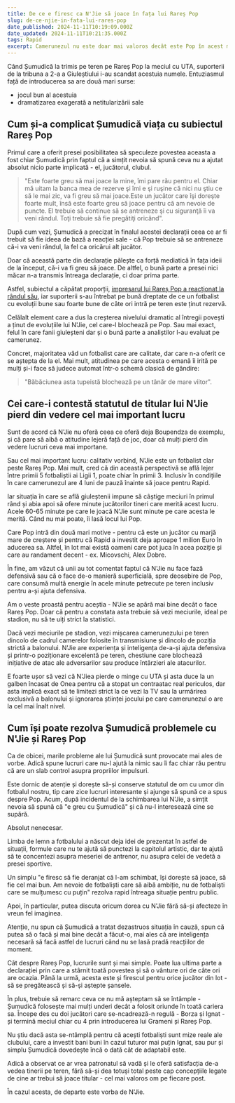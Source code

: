 ```yaml
---
title: De ce e firesc ca N'Jie să joace în fața lui Rareș Pop
slug: de-ce-njie-in-fata-lui-rares-pop
date_published: 2024-11-11T10:19:09.000Z
date_updated: 2024-11-11T10:21:35.000Z
tags: Rapid
excerpt: Camerunezul nu este doar mai valoros decât este Pop în acest moment, dar din perspectiva calităților, e lejer în top 5 fotbaliști din Liga 1. Ca să nu spun top 3...
---
```


Când Șumudică la trimis pe teren pe Rareș Pop la meciul cu UTA, suporterii de la tribuna a 2-a a Giuleștiului i-au scandat acestuia numele. Entuziasmul față de introducerea sa are două mari surse:

- jocul bun al acestuia
- dramatizarea exagerată a netitularizării sale

## Cum și-a complicat Șumudică viața cu subiectul Rareș Pop

Primul care a oferit presei posibilitatea să speculeze povestea aceasta a fost chiar Șumudică prin faptul că a simțit nevoia să spună ceva nu a ajutat absolut nicio parte implicată - el, jucătorul, clubul.

> "Este foarte greu să mai joace la mine, îmi pare rău pentru el. Chiar mă uitam la banca mea de rezerve şi îmi e şi ruşine că nici nu ştiu ce să le mai zic, va fi greu să mai joace.Este un jucător care îşi doreşte foarte mult, însă este foarte greu să joace pentru că am nevoie de puncte. El trebuie să continue să se antreneze şi cu siguranţă îi va veni rândul. Toţi trebuie să fie pregătiţi oricând".

După cum vezi, Șumudică a precizat în finalul acestei declarații ceea ce ar fi trebuit să fie ideea de bază a reacției sale - că Pop trebuie să se antreneze că-i va veni rândul, la fel ca oricărui alt jucător.

Doar că această parte din declarație pălește ca forță mediatică în fața ideii de la început, că-i va fi greu să joace. De altfel, o bună parte a presei nici măcar n-a transmis întreaga declarație, ci doar prima parte.

Astfel, subiectul a căpătat proporții, [impresarul lui Rareș Pop a reacționat la rândul său](https://iamsport.ro/fotbal/superliga/impresarul-lui-rares-pop-mesaj-direct-pentru-marius-sumudica-un-paradox-id24163.html), iar suporterii s-au întrebat pe bună dreptate de ce un fotbalist cu evoluții bune sau foarte bune de câte ori intră pe teren este ținut rezervă.

Celălalt element care a dus la creșterea nivelului dramatic al întregii povești a ținut de evoluțiile lui N'Jie, cel care-l blochează pe Pop.  Sau mai exact, felul în care fanii giuleșteni dar și o bună parte a analiștilor l-au evaluat pe camerunez. 

Concret, majoritatea văd un fotbalist care are calitate, dar care n-a oferit ce se aștepta de la el. Mai mult, atitudinea pe care acesta o emană îi irită pe mulți și-i face să judece automat într-o schemă clasică de gândire: 

> "Băbăciunea asta tupeistă blochează pe un tânăr de mare viitor". 

## Cei care-i contestă statutul de titular lui N'Jie pierd din vedere cel mai important lucru

Sunt de acord că N'Jie nu oferă ceea ce oferă deja Boupendza de exemplu, și că pare să aibă o atitudine lejeră față de joc, doar că mulți pierd din vedere lucruri ceva mai importane.

Sau cel mai important lucru: calitativ vorbind, N'Jie este un fotbalist clar peste Rareș Pop. Mai mult, cred că din această perspectivă se află lejer între primii 5 fotbaliștii ai Ligii 1, poate chiar în primii 3. Inclusiv în condițiile în care camerunezul are 4 luni de pauză înainte să joace pentru Rapid.

Iar situația în care se află giuleștenii impune să câștige meciuri în primul rând și abia apoi să ofere minute jucătorilor tineri care merită acest lucru. Acele 60-65 minute pe care le joacă N'Jie sunt minute pe care acesta le merită. Când nu mai poate, îi lasă locul lui Pop. 

Care Pop intră din două mari motive - pentru că este un jucător cu marjă mare de creștere și pentru că Rapid a investit deja aproape 1 milion Euro în aducerea sa. Altfel, în lot mai există oameni care pot juca în acea poziție și care au randament decent - ex. Micovschi, Alex Dobre. 

În fine, am văzut că unii au tot comentat faptul că N'Jie nu face fază defensivă sau că o face de-o manieră superficială, spre deosebire de Pop, care consumă multă energie în acele minute petrecute pe teren inclusiv pentru a-și ajuta defensiva.

Am o veste proastă pentru aceștia - N'Jie se apără mai bine decât o face Rareș Pop. Doar că pentru a constata asta trebuie să vezi meciurile, ideal pe stadion, nu să te uiți strict la statistici. 

Dacă vezi meciurile pe stadion, vezi mișcarea camerunezului pe teren dincolo de cadrul camerelor folosite în transmisiune și dincolo de poziția strictă a balonului. N'Jie are experiența și inteligența de-a-și ajuta defensiva și printr-o poziționare excelentă pe teren, chestiune care blochează inițiative de atac ale adversarilor sau produce întârzieri ale atacurilor.

E foarte ușor să vezi că N'Jiea pierde o minge cu UTA și asta duce la un galben încasat de Onea pentru că a stopat un contraatac real periculos, dar asta implică exact să te limitezi strict la ce vezi la TV sau la urmărirea exclusivă a balonului și ignorarea științei jocului pe care camerunezul o are la cel mai înalt nivel. 

## Cum își poate rezolva Șumudică problemele cu N'Jie și Rareș Pop

Ca de obicei, marile probleme ale lui Șumudică sunt provocate mai ales de vorbe. Adică spune lucruri care nu-l ajută la nimic sau îi fac chiar rău pentru că are un slab control asupra propriilor impulsuri. 

Este dornic de atenție și dorește să-și conserve statutul de om cu umor din fotbalul nostru, tip care zice lucruri interesante și ajunge să spună ce a spus despre Pop. Acum, după incidentul de la schimbarea lui N'Jie, a simțit nevoia să spună că "e greu cu Șumudică" și că nu-l interesează cine se supără. 

Absolut nenecesar.

Limba de lemn a fotbalului a născut deja idei de prezentat în astfel de situații, formule care nu te ajută să punctezi la capitolul artistic, dar te ajută să te concentezi asupra meseriei de antrenor, nu asupra celei de vedetă a presei sportive.

Un simplu "e firesc să fie deranjat că l-am schimbat, își dorește să joace, să fie cel mai bun. Am nevoie de fotbaliști care să aibă ambiție, nu de fotbaliști care se mulțumesc cu puțin" rezolva rapid întreaga situație pentru public.

Apoi, în particular, putea discuta oricum dorea cu N'Jie fără să-și afecteze în vreun fel imaginea. 

Atenție, nu spun că Șumudică a tratat dezastruos situația în cauză, spun că putea să o facă și mai bine decât a făcut-o, mai ales că are inteligența necesară să facă astfel de lucruri când nu se lasă pradă reacțiilor de moment. 

Cât despre Rareș Pop, lucrurile sunt și mai simple. Poate lua ultima parte a declarației prin care a stârnit toată povestea și să o vânture ori de câte ori are ocazia. Până la urmă, acesta este și firescul pentru orice jucător din lot - să se pregătească și să-și aștepte șansele. 

În plus, trebuie să remarc ceva ce nu mă așteptam să se întâmple - Șumudică folosește mai mulți underi decât a folosit oriunde în toată cariera sa. Începe des cu doi jucători care se-ncadrează-n regulă - Borza și Ignat - și termină meciul chiar cu 4 prin introducerea lui Grameni și Rareș Pop.  

Nu știu dacă asta se-ntâmplă pentru că acești fotbaliști sunt mize reale ale clubului, care a investit bani buni în cazul tuturor mai puțin Ignat, sau pur și simplu Șumudică dovedește încă o dată cât de adaptabil este.

Adică a observat ce ar vrea patronatul să vadă și le oferă satisfacția de-a vedea tinerii pe teren, fără să-și dea totuși total peste cap concepțiile legate de cine ar trebui să joace titular - cel mai valoros om pe fiecare post. 

În cazul acesta, de departe este vorba de N'Jie.
